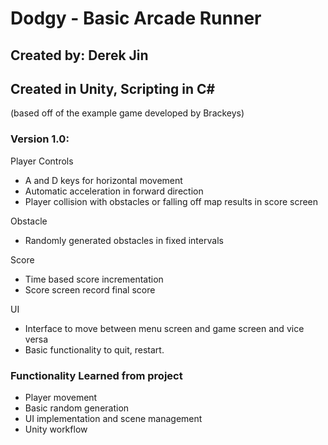# Dodgy - Basic Arcade Runner

## Created by: Derek Jin
## Created in Unity, Scripting in C#
(based off of the example game developed by Brackeys)

### Version 1.0:
Player Controls
* A and D keys for horizontal movement
* Automatic acceleration in forward direction
* Player collision with obstacles or falling off map results in score screen

Obstacle
* Randomly generated obstacles in fixed intervals

Score
* Time based score incrementation
* Score screen record final score

UI
* Interface to move between menu screen and game screen and vice versa
* Basic functionality to quit, restart.



### Functionality Learned from project
* Player movement 
* Basic random generation
* UI implementation and scene management
* Unity workflow
